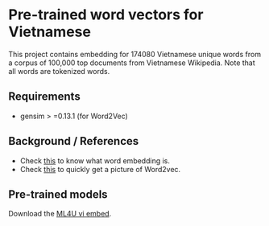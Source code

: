 # Pre-trained word vectors for Vietnamese

This project contains embedding for 174080 Vietnamese unique words from a corpus of 100,000 top documents from Vietnamese Wikipedia. Note that all words are tokenized words.

## Requirements
* gensim > =0.13.1 (for Word2Vec)
<!--* fastText (for [fasttext](https://github.com/facebookresearch/fastText))-->
	
## Background / References
* Check [this](https://en.wikipedia.org/wiki/Word_embedding) to know what word embedding is.
* Check [this](https://en.wikipedia.org/wiki/Word2vec) to quickly get a picture of Word2vec.
<!--* Check [this](https://github.com/facebookresearch/fastText) to install fastText.-->

## Pre-trained models
Download the [ML4U vi embed](https://drive.google.com/open?id=1-2c3QWQ8XzSABjsYzMVUdNEE0fOspYcg).
